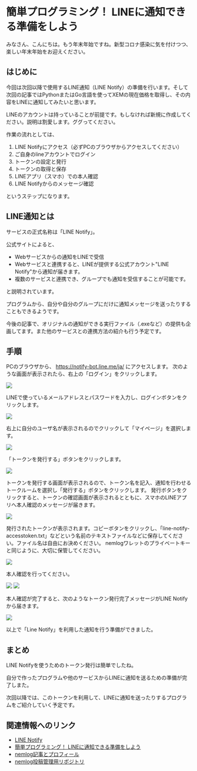 # 簡単プログラミング！ LINEに通知できる準備をしよう

みなさん、こんにちは。もう年末年始ですね。新型コロナ感染に気を付けつつ、楽しい年末年始をお迎えください。

## はじめに

今回は次回以降で使用するLINE通知（LINE Notify）の準備を行います。そして次回の記事ではPythonまたはGo言語を使ってXEMの現在価格を取得し、その内容をLINEに通知してみたいと思います。

LINEのアカウントは持っていることが前提です。もしなければ新規に作成してください。説明は割愛します。ググってください。

作業の流れとしては、

1. LINE Notifyにアクセス（必ずPCのブラウザからアクセスしてください）
1. ご自身のlineアカウントでログイン
1. トークンの設定と発行
1. トークンの取得と保存
1. LINEアプリ（スマホ）での本人確認
1. LINE Notifyからのメッセージ確認

というステップになります。

## LINE通知とは

サービスの正式名称は「LINE Notify」。

公式サイトによると、

- Webサービスからの通知をLINEで受信
- Webサービスと連携すると、LINEが提供する公式アカウント"LINE Notify"から通知が届きます。
- 複数のサービスと連携でき、グループでも通知を受信することが可能です。

と説明されています。

プログラムから、自分や自分のグループにだけに通知メッセージを送ったりすることもできるようです。

今後の記事で、オリジナルの通知ができる実行ファイル（.exeなど）の提供も企画してます。また他のサービスとの連携方法の紹介も行う予定です。

## 手順

PCのブラウザから、 https://notify-bot.line.me/ja/ にアクセスします。
次のような画面が表示されたら、右上の「ログイン」をクリックします。

![](./images/2020-12-29_15h24_23.png)

LINEで使っているメールアドレスとパスワードを入力し、ログインボタンをクリックします。

![](./images/2020-12-29_15h25_39.png)

右上に自分のユーザ名が表示されるのでクリックして「マイページ」を選択します。

![](./images/2020-12-29_15h27_25.png)

「トークンを発行する」ボタンをクリックします。

![](./images/2020-12-29_15h47_25.png)

トークンを発行する画面が表示されるので、トークン名を記入、通知を行わせるトークルームを選択し「発行する」ボタンをクリックします。
発行ボタンをクリックすると、トークンの確認画面が表示されるとともに、スマホのLINEアプリへ本人確認のメッセージが届きます。

![](./images/2020-12-29_15h49_31.png)

発行されたトークンが表示されます。コピーボタンをクリックし、「line-notify-accesstoken.txt」などという名前のテキストファイルなどに保存してください。ファイル名は自由にお決めください。
nemlogワレットのプライベートキーと同じように、大切に保管してください。


![](./images/2020-12-29_15h50_17.png)

本人確認を行ってください。

![](./images/l1.png)
![](./images/l2.png)

本人確認が完了すると、次のようなトークン発行完了メッセージがLINE Notifyから届きます。

![](./images/l3.png)

以上で「Line Notify」を利用した通知を行う準備ができました。


## まとめ

LINE Notifyを使うためのトークン発行は簡単でしたね。

自分で作ったプログラムや他のサービスからLINEに通知を送るための準備が完了しまた。

次回以降では、このトークンを利用して、LINEに通知を送ったりするプログラムをご紹介していく予定です。


## 関連情報へのリンク

- [LINE Notify](https://notify-bot.line.me/ja/)
- [簡単プログラミング！ LINEに通知できる準備をしよう](https://nemlog.nem.social/blog/53471)
- [nemlog記事とプロフィール](https://nemlog.nem.social/profile/5648)
- [nemlog投稿管理用リポジトリ](https://github.com/naoland/nemlog-posts)
